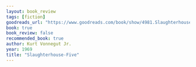```yaml
---
layout: book_review
tags: [fiction]
goodreads_url: "https://www.goodreads.com/book/show/4981.Slaughterhouse_Five"
book: true
book_review: false
recommended_book: true
author: Kurt Vonnegut Jr.
year: 1969
title: "Slaughterhouse-Five"
---
```

